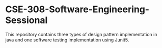 # CSE-308-Software-Engineering-Sessional
This repository contains three types of design pattern implementation in java and one software testing implementation using Junit5.
